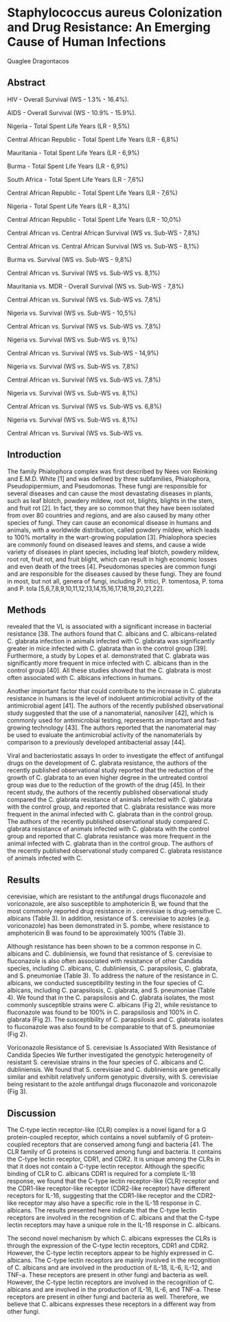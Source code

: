 # Staphylococcus aureus Colonization and Drug Resistance: An Emerging Cause of Human Infections
Quaglee Dragontacos


## Abstract

HIV - Overall Survival (WS - 1.3% - 16.4%).

AIDS - Overall Survival (WS - 10.9% - 15.9%).

Nigeria - Total Spent Life Years (LR - 9,5%)

Central African Republic - Total Spent Life Years (LR - 6,8%)

Mauritania - Total Spent Life Years (LR - 6,9%)

Burma - Total Spent Life Years (LR - 6,9%)

South Africa - Total Spent Life Years (LR - 7,6%)

Central African Republic - Total Spent Life Years (LR - 7,6%)

Nigeria - Total Spent Life Years (LR - 8,3%)

Central African Republic - Total Spent Life Years (LR - 10,0%)

Central African vs. Central African Survival (WS vs. Sub-WS - 7,8%)

Central African vs. Central African Survival (WS vs. Sub-WS - 8,1%)

Burma vs. Survival (WS vs. Sub-WS - 9,8%)

Central African vs. Survival (WS vs. Sub-WS vs. 8,1%)

Mauritania vs. MDR - Overall Survival (WS vs. Sub-WS - 7,8%)

Central African vs. Survival (WS vs. Sub-WS vs. 7,8%)

Nigeria vs. Survival (WS vs. Sub-WS - 10,5%)

Central African vs. Survival (WS vs. Sub-WS vs. 7,8%)

Nigeria vs. Survival (WS vs. Sub-WS vs. 9,1%)

Central African vs. Survival (WS vs. Sub-WS - 14,9%)

Nigeria vs. Survival (WS vs. Sub-WS vs. 7,8%)

Central African vs. Survival (WS vs. Sub-WS vs. 7,8%)

Nigeria vs. Survival (WS vs. Sub-WS vs. 8,1%)

Central African vs. Survival (WS vs. Sub-WS vs. 6,8%)

Nigeria vs. Survival (WS vs. Sub-WS vs. 8,1%)

Central African vs. Survival (WS vs. Sub-WS vs.


## Introduction
The family Phialophora complex was first described by Nees von Reinking and E.M.D. White [1] and was defined by three subfamilies, Phialophora, Pseudopipermium, and Pseudomonas. These fungi are responsible for several diseases and can cause the most devastating diseases in plants, such as leaf blotch, powdery mildew, root rot, blights, blights in the stem, and fruit rot [2]. In fact, they are so common that they have been isolated from over 80 countries and regions, and are also caused by many other species of fungi. They can cause an economical disease in humans and animals, with a worldwide distribution, called powdery mildew, which leads to 100% mortality in the wart-growing population [3]. Phialophora species are commonly found on diseased leaves and stems, and cause a wide variety of diseases in plant species, including leaf blotch, powdery mildew, root rot, fruit rot, and fruit blight, which can result in high economic losses and even death of the trees [4]. Pseudomonas species are common fungi and are responsible for the diseases caused by these fungi. They are found in most, but not all, genera of fungi, including P. tritici, P. tomentosa, P. toma and P. tola [5,6,7,8,9,10,11,12,13,14,15,16,17,18,19,20,21,22].


## Methods
revealed that the VL is associated with a significant increase in bacterial resistance [38. The authors found that C. albicans and C. albicans-related C. glabrata infection in animals infected with C. glabrata was significantly greater in mice infected with C. glabrata than in the control group [39]. Furthermore, a study by Lopes et al. demonstrated that C. glabrata was significantly more frequent in mice infected with C. albicans than in the control group [40]. All these studies showed that the C. glabrata is most often associated with C. albicans infections in humans.

Another important factor that could contribute to the increase in C. glabrata resistance in humans is the level of indoluent antimicrobial activity of the antimicrobial agent [41]. The authors of the recently published observational study suggested that the use of a nanomaterial, nanosilver [42], which is commonly used for antimicrobial testing, represents an important and fast-growing technology [43]. The authors reported that the nanomaterial may be used to evaluate the antimicrobial activity of the nanomaterials by comparison to a previously developed antibacterial assay [44].

Viral and bacteriostatic assays
In order to investigate the effect of antifungal drugs on the development of C. glabrata resistance, the authors of the recently published observational study reported that the reduction of the growth of C. glabrata to an even higher degree in the untreated control group was due to the reduction of the growth of the drug [45]. In their recent study, the authors of the recently published observational study compared the C. glabrata resistance of animals infected with C. glabrata with the control group, and reported that C. glabrata resistance was more frequent in the animal infected with C. glabrata than in the control group. The authors of the recently published observational study compared C. glabrata resistance of animals infected with C. glabrata with the control group and reported that C. glabrata resistance was more frequent in the animal infected with C. glabrata than in the control group. The authors of the recently published observational study compared C. glabrata resistance of animals infected with C.


## Results
cerevisiae, which are resistant to the antifungal drugs fluconazole and voriconazole, are also susceptible to amphotericin B, we found that the most commonly reported drug resistance in . cerevisiae is drug-sensitive C. albicans (Table 3). In addition, resistance of S. cerevisiae to azoles (e.g. voriconazole) has been demonstrated in S. pombe, where resistance to amphotericin B was found to be approximately 100% (Table 3).

Although resistance has been shown to be a common response in C. albicans and C. dubliniensis, we found that resistance of S. cerevisiae to fluconazole is also often associated with resistance of other Candida species, including C. albicans, C. dubliniensis, C. parapsilosis, C. glabrata, and S. pneumoniae (Table 3). To address the nature of the resistance in C. albicans, we conducted susceptibility testing in the four species of C. albicans, including C. parapsilosis, C. glabrata, and S. pneumoniae (Table 4). We found that in the C. parapsilosis and C. glabrata isolates, the most commonly susceptible strains were C. albicans (Fig 2), while resistance to fluconazole was found to be 100% in C. parapsilosis and 100% in C. glabrata (Fig 2). The susceptibility of C. parapsilosis and C. glabrata isolates to fluconazole was also found to be comparable to that of S. pneumoniae (Fig 2).

Voriconazole Resistance of S. cerevisiae Is Associated With Resistance of Candida Species
We further investigated the genotypic heterogeneity of resistant S. cerevisiae strains in the four species of C. albicans and C. dubliniensis. We found that S. cerevisiae and C. dubliniensis are genetically similar and exhibit relatively uniform genotypic diversity, with S. cerevisiae being resistant to the azole antifungal drugs fluconazole and voriconazole (Fig 3).


## Discussion
The C-type lectin receptor-like (CLR) complex is a novel ligand for a G protein-coupled receptor, which contains a novel subfamily of G protein-coupled receptors that are conserved among fungi and bacteria [41. The CLR family of G proteins is conserved among fungi and bacteria. It contains the C-type lectin receptor, CDR1, and CDR2. It is unique among the CLRs in that it does not contain a C-type lectin receptor. Although the specific binding of CLR to C. albicans CDR1 is required for a complete IL-1ß response, we found that the C-type lectin receptor-like (CLR) receptor and the CDR1-like receptor-like receptor (CDR2-like receptor) have different receptors for IL-1ß, suggesting that the CDR1-like receptor and the CDR2-like receptor may also have a specific role in the IL-1ß response in C. albicans. The results presented here indicate that the C-type lectin receptors are involved in the recognition of C. albicans and that the C-type lectin receptors may have a unique role in the IL-1ß response in C. albicans.

The second novel mechanism by which C. albicans expresses the CLRs is through the expression of the C-type lectin receptors, CDR1 and CDR2. However, the C-type lectin receptors appear to be highly expressed in C. albicans. The C-type lectin receptors are mainly involved in the recognition of C. albicans and are involved in the production of IL-1ß, IL-6, IL-12, and TNF-a. These receptors are present in other fungi and bacteria as well. However, the C-type lectin receptors are involved in the recognition of C. albicans and are involved in the production of IL-1ß, IL-6, and TNF-a. These receptors are present in other fungi and bacteria as well. Therefore, we believe that C. albicans expresses these receptors in a different way from other fungi.
